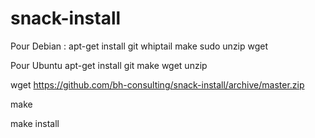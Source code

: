 snack-install
=============
Pour Debian :
apt-get install git whiptail make sudo unzip wget

Pour Ubuntu
apt-get install git make wget unzip

wget https://github.com/bh-consulting/snack-install/archive/master.zip

make 

make install

